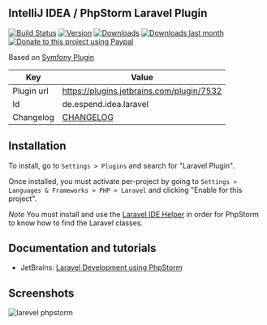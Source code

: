IntelliJ IDEA / PhpStorm Laravel Plugin
-------------
[![Build Status](https://travis-ci.org/Haehnchen/idea-php-laravel-plugin.svg?branch=master)](https://travis-ci.org/Haehnchen/idea-php-laravel-plugin)
[![Version](http://phpstorm.espend.de/badge/7532/version)](https://plugins.jetbrains.com/plugin/7532)
[![Downloads](http://phpstorm.espend.de/badge/7532/downloads)](https://plugins.jetbrains.com/plugin/7532)
[![Downloads last month](http://phpstorm.espend.de/badge/7532/last-month)](https://plugins.jetbrains.com/plugin/7532)
[![Donate to this project using Paypal](https://img.shields.io/badge/paypal-donate-yellow.svg)](https://www.paypal.com/cgi-bin/webscr?cmd=_s-xclick&hosted_button_id=5ZTGW6H4Y7MT8)

Based on [Symfony Plugin](https://github.com/Haehnchen/idea-php-symfony2-plugin)

Key         | Value
----------- | -----------
Plugin url  | https://plugins.jetbrains.com/plugin/7532
Id          | de.espend.idea.laravel
Changelog   | [CHANGELOG](CHANGELOG.md)

## Installation

To install,  go to `Settings > Plugins` and search for "Laravel Plugin".

Once installed, you must activate per-project by going to `Settings > Languages & Frameworks > PHP > Laravel` and clicking "Enable for this project".

*Note* You must install and use the [Laravel IDE Helper](https://github.com/barryvdh/laravel-ide-helper) in order for PhpStorm to know how to find the Laravel classes.

## Documentation and tutorials
 * JetBrains: [Laravel Development using PhpStorm](https://confluence.jetbrains.com/display/PhpStorm/Laravel+Development+using+PhpStorm)

## Screenshots

![larevel phpstorm](http://plugins.jetbrains.com/files/7532/screenshot_14670.png)

